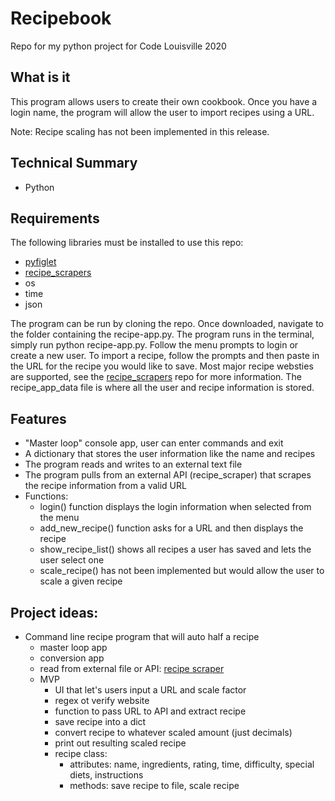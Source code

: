 # Recipebook
Repo for my python project for Code Louisville 2020

## What is it
This program allows users to create their own cookbook. Once you have a login name, the program will allow the user to import recipes using a URL.

Note: Recipe scaling has not been implemented in this release.

## Technical Summary
* Python

## Requirements
The following libraries must be installed to use this repo:
* [pyfiglet](https://pypi.org/project/pyfiglet/0.7/)
* [recipe_scrapers](https://github.com/hhursev/recipe-scrapers) 
* os
* time
* json

The program can be run by cloning the repo. Once downloaded, navigate to the folder containing the recipe-app.py. The program runs in the terminal, simply run python recipe-app.py. Follow the menu prompts to login or create a new user. To import a recipe, follow the prompts and then paste in the URL for the recipe you would like to save. Most major recipe websties are supported, see the [recipe_scrapers](https://github.com/hhursev/recipe-scrapers) repo for more information. The recipe_app_data file is where all the user and recipe information is stored. 

## Features
* "Master loop" console app, user can enter commands and exit
* A dictionary that stores the user information like the name and recipes
* The program reads and writes to an external text file
* The program pulls from an external API (recipe_scraper) that scrapes the recipe information from a valid URL
* Functions:
   * login() function displays the login information when selected from the menu
   * add_new_recipe() function asks for a URL and then displays the recipe
   * show_recipe_list() shows all recipes a user has saved and lets the user select one
   * scale_recipe() has not been implemented but would allow the user to scale a given recipe

## Project ideas:
* Command line recipe program that will auto half a recipe
  * master loop app
  * conversion app
  * read from external file or API: [recipe scraper](https://github.com/hhursev/recipe-scrapers/)
  * MVP
    * UI that let's users input a URL and scale factor
    * regex ot verify website
    * function to pass URL to API and extract recipe
    * save recipe into a dict
    * convert recipe to whatever scaled amount (just decimals)
    * print out resulting scaled recipe 
    * recipe class:
        * attributes: name, ingredients, rating, time, difficulty, special diets, instructions
        * methods: save recipe to file, scale recipe
